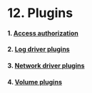 # 12. Plugins

#### 1. [Access authorization]()
#### 2. [Log driver plugins]()
#### 3. [Network driver plugins]()
#### 4. [Volume plugins]()
